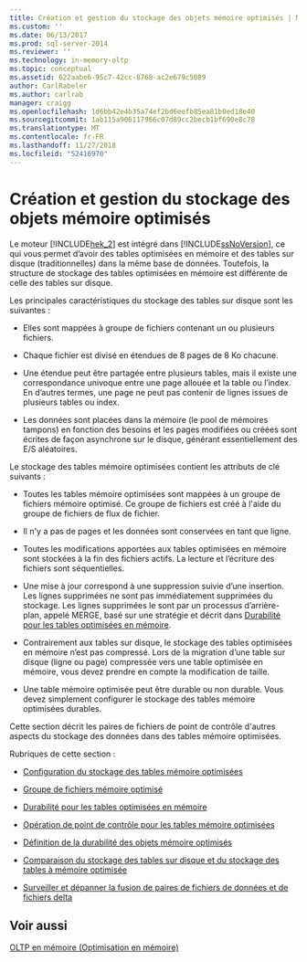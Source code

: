 ```yaml
---
title: Création et gestion du stockage des objets mémoire optimisés | Microsoft Docs
ms.custom: ''
ms.date: 06/13/2017
ms.prod: sql-server-2014
ms.reviewer: ''
ms.technology: in-memory-oltp
ms.topic: conceptual
ms.assetid: 622aabe6-95c7-42cc-8768-ac2e679c5089
author: CarlRabeler
ms.author: carlrab
manager: craigg
ms.openlocfilehash: 1d6bb42e4b35a74ef2bd6eefb85ea81b0ed18e40
ms.sourcegitcommit: 1ab115a906117966c07d89cc2becb1bf690e8c78
ms.translationtype: MT
ms.contentlocale: fr-FR
ms.lasthandoff: 11/27/2018
ms.locfileid: "52416970"
---
```

# <a name="creating-and-managing-storage-for-memory-optimized-objects"></a>Création et gestion du stockage des objets mémoire optimisés
  Le moteur [!INCLUDE[hek_2](../../includes/hek-2-md.md)] est intégré dans [!INCLUDE[ssNoVersion](../../includes/ssnoversion-md.md)], ce qui vous permet d’avoir des tables optimisées en mémoire et des tables sur disque (traditionnelles) dans la même base de données. Toutefois, la structure de stockage des tables optimisées en mémoire est différente de celle des tables sur disque.  
  
 Les principales caractéristiques du stockage des tables sur disque sont les suivantes :  
  
-   Elles sont mappées à groupe de fichiers contenant un ou plusieurs fichiers.  
  
-   Chaque fichier est divisé en étendues de 8 pages de 8 Ko chacune.  
  
-   Une étendue peut être partagée entre plusieurs tables, mais il existe une correspondance univoque entre une page allouée et la table ou l’index. En d’autres termes, une page ne peut pas contenir de lignes issues de plusieurs tables ou index.  
  
-   Les données sont placées dans la mémoire (le pool de mémoires tampons) en fonction des besoins et les pages modifiées ou créées sont écrites de façon asynchrone sur le disque, générant essentiellement des E/S aléatoires.  
  
 Le stockage des tables mémoire optimisées contient les attributs de clé suivants :  
  
-   Toutes les tables mémoire optimisées sont mappées à un groupe de fichiers mémoire optimisé. Ce groupe de fichiers est créé à l'aide du groupe de fichiers de flux de fichier.  
  
-   Il n'y a pas de pages et les données sont conservées en tant que ligne.  
  
-   Toutes les modifications apportées aux tables optimisées en mémoire sont stockées à la fin des fichiers actifs. La lecture et l’écriture des fichiers sont séquentielles.  
  
-   Une mise à jour correspond à une suppression suivie d’une insertion. Les lignes supprimées ne sont pas immédiatement supprimées du stockage. Les lignes supprimées le sont par un processus d’arrière-plan, appelé MERGE, basé sur une stratégie et décrit dans [Durabilité pour les tables optimisées en mémoire](memory-optimized-tables.md).  
  
-   Contrairement aux tables sur disque, le stockage des tables optimisées en mémoire n’est pas compressé. Lors de la migration d’une table sur disque (ligne ou page) compressée vers une table optimisée en mémoire, vous devez prendre en compte la modification de taille.  
  
-   Une table mémoire optimisée peut être durable ou non durable. Vous devez simplement configurer le stockage des tables mémoire optimisées durables.  
  
 Cette section décrit les paires de fichiers de point de contrôle d'autres aspects du stockage des données dans des tables mémoire optimisées.  
  
 Rubriques de cette section :  
  
-   [Configuration du stockage des tables mémoire optimisées](configuring-storage-for-memory-optimized-tables.md)  
  
-   [Groupe de fichiers mémoire optimisé](the-memory-optimized-filegroup.md)  
  
-   [Durabilité pour les tables optimisées en mémoire](memory-optimized-tables.md)  
  
-   [Opération de point de contrôle pour les tables mémoire optimisées](checkpoint-operation-for-memory-optimized-tables.md)  
  
-   [Définition de la durabilité des objets mémoire optimisés](defining-durability-for-memory-optimized-objects.md)  
  
-   [Comparaison du stockage des tables sur disque et du stockage des tables à mémoire optimisée](comparing-disk-based-table-storage-to-memory-optimized-table-storage.md)  
  
-   [Surveiller et dépanner la fusion de paires de fichiers de données et de fichiers delta](../../database-engine/monitoring-and-troubleshooting-merge-for-data-and-delta-file-pairs.md)  
  
## <a name="see-also"></a>Voir aussi  
 [OLTP en mémoire &#40;Optimisation en mémoire&#41;](in-memory-oltp-in-memory-optimization.md)  
  
  
